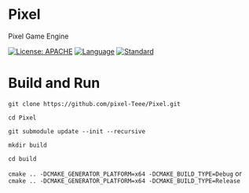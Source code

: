 # Pixel
Pixel Game Engine

[![License: APACHE](https://img.shields.io/hexpm/l/apa)](https://opensource.org/licenses/MIT)
[![Language](https://img.shields.io/badge/language-C++-blue.svg)](https://isocpp.org/)
[![Standard](https://img.shields.io/badge/c%2B%2B-17-blue.svg)](https://en.wikipedia.org/wiki/C%2B%2B17)

# Build and Run
`git clone https://github.com/pixel-Teee/Pixel.git`

`cd Pixel`

`git submodule update --init --recursive`

`mkdir build`

`cd build`

`cmake .. -DCMAKE_GENERATOR_PLATFORM=x64 -DCMAKE_BUILD_TYPE=Debug` 
or
`cmake .. -DCMAKE_GENERATOR_PLATFORM=x64 -DCMAKE_BUILD_TYPE=Release`
